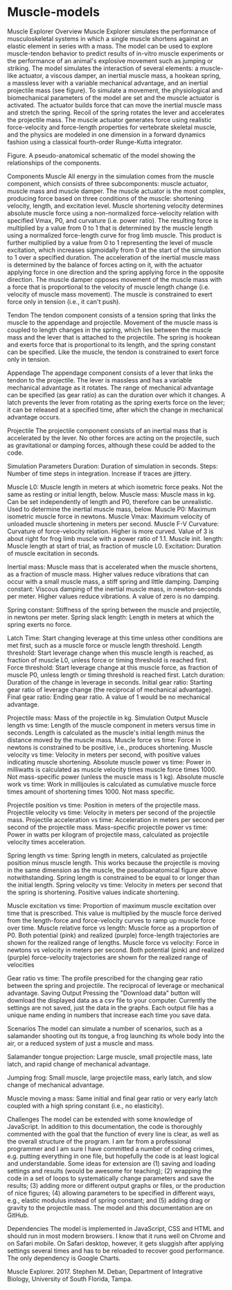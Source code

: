 # Muscle-models

Muscle Explorer
Overview
Muscle Explorer simulates the performance of musculoskeletal systems in which a single muscle shortens against an elastic element in series with a mass. The model can be used to explore muscle-tendon behavior to predict results of in-vitro muscle experiments or the performance of an animal's explosive movement such as jumping or striking. The model simulates the interaction of several elements: a muscle-like actuator, a viscous damper, an inertial muscle mass, a hookean spring, a massless lever with a variable mechanical advantage, and an inertial projectile mass (see figure). 
To simulate a movement, the physiological and biomechanical parameters of the model are set and the muscle actuator is activated. The actuator builds force that can move the inertial muscle mass and stretch the spring. Recoil of the spring rotates the lever and accelerates the projectile mass. The muscle actuator generates force using realistic force-velocity and force-length properties for vertebrate skeletal muscle, and the physics are modeled in one dimension in a forward dynamics fashion using a classical fourth-order Runge-Kutta integrator.


Figure. A pseudo-anatomical schematic of the model showing the relationships of the components.

Components
Muscle
All energy in the simulation comes from the muscle component, which consists of three subcomponents: muscle actuator, muscle mass and muscle damper. The muscle actuator is the most complex, producing force based on three conditions of the muscle: shortening velocity, length, and excitation level. Muscle shortening velocity determines absolute muscle force using a non-normalized force-velocity relation with specified Vmax, P0, and curvature (i.e. power ratio). The resulting force is multiplied by a value from 0 to 1 that is determined by the muscle length using a normalized force-length curve for frog limb muscle. This product is further multiplied by a value from 0 to 1 representing the level of muscle excitation, which increases sigmoidally from 0 at the start of the simulation to 1 over a specified duration. The acceleration of the inertial muscle mass is determined by the balance of forces acting on it, with the actuator applying force in one direction and the spring applying force in the opposite direction. The muscle damper opposes movement of the muscle mass with a force that is proportional to the velocity of muscle length change (i.e. velocity of muscle mass movement). The muscle is constrained to exert force only in tension (i.e., it can't push).

Tendon
The tendon component consists of a tension spring that links the muscle to the appendage and projectile. Movement of the muscle mass is coupled to length changes in the spring, which lies between the muscle mass and the lever that is attached to the projectile. The spring is hookean and exerts force that is proportional to its length, and the spring constant can be specified. Like the muscle, the tendon is constrained to exert force only in tension.

Appendage
The appendage component consists of a lever that links the tendon to the projectile. The lever is massless and has a variable mechanical advantage as it rotates. The range of mechanical advantage can be specified (as gear ratio) as can the duration over which it changes. A latch prevents the lever from rotating as the spring exerts force on the lever; it can be released at a specified time, after which the change in mechanical advantage occurs.

Projectile
The projectile component consists of an inertial mass that is accelerated by the lever. No other forces are acting on the projectile, such as gravitational or damping forces, although these could be added to the code.

Simulation Parameters
Duration: Duration of simulation in seconds. 
Steps: Number of time steps in integration. Increase if traces are jittery. 

Muscle L0: Muscle length in meters at which isometric force peaks. Not the same as resting or initial length, below. 
Muscle mass: Muscle mass in kg. Can be set independently of length and P0, therefore can be unrealistic. Used to determine the inertial muscle mass, below. 
Muscle P0: Maximum isometric muscle force in newtons. 
Muscle Vmax: Maximum velocity of unloaded muscle shortening in meters per second. 
Muscle F-V Curvature: Curvature of force-velocity relation. Higher is more curved. Value of 3 is about right for frog limb muscle with a power ratio of 1.1. 
Muscle init. length: Muscle length at start of trial, as fraction of muscle L0. 
Excitation: Duration of muscle excitation in seconds. 

Inertial mass: Muscle mass that is accelerated when the muscle shortens, as a fraction of muscle mass. Higher values reduce vibrations that can occur with a small muscle mass, a stiff spring and little damping. 
Damping constant: Viscous damping of the inertial muscle mass, in newton-seconds per meter. Higher values reduce vibrations. A value of zero is no damping. 

Spring constant: Stiffness of the spring between the muscle and projectile, in newtons per meter. 
Spring slack length: Length in meters at which the spring exerts no force. 

Latch Time: Start changing leverage at this time unless other conditions are met first, such as a muscle force or muscle length threshold. 
Length threshold: Start leverage change when this muscle length is reached, as fraction of muscle L0, unless force or timing threshold is reached first. 
Force threshold: Start leverage change at this muscle force, as fraction of muscle P0, unless length or timing threshold is reached first. 
Latch duration: Duration of the change in leverage in seconds. 
Initial gear ratio: Starting gear ratio of leverage change (the reciprocal of mechanical advantage). 
Final gear ratio: Ending gear ratio. A value of 1 would be no mechanical advantage. 

Projectile mass: Mass of the projectile in kg. 
Simulation Output
Muscle length vs time: Length of the muscle component in meters versus time in seconds. Length is calculated as the muscle's initial length minus the distance moved by the muscle mass. 
Muscle force vs time: Force in newtons is constrained to be positive, i.e., produces shortening. 
Muscle velocity vs time: Velocity in meters per second, with positive values indicating muscle shortening. 
Absolute muscle power vs time: Power in milliwatts is calculated as muscle velocity times muscle force times 1000. Not mass-specific power (unless the muscle mass is 1 kg). 
Absolute muscle work vs time: Work in millijoules is calculated as cumulative muscle force times amount of shortening times 1000. Not mass specific. 

Projectile position vs time: Position in meters of the projectile mass. 
Projectile velocity vs time: Velocity in meters per second of the projectile mass. 
Projectile acceleration vs time: Acceleration in meters per second per second of the projectile mass. 
Mass-specific projectile power vs time: Power in watts per kilogram of projectile mass, calculated as projectile velocity times acceleration. 

Spring length vs time: Spring length in meters, calculated as projectile position minus muscle length. This works because the projectile is moving in the same dimension as the muscle, the pseudoanatomical figure above notwithstanding. Spring length is constrained to be equal to or longer than the initial length. 
Spring velocity vs time: Velocity in meters per second that the spring is shortening. Positive values indicate shortening. 

Muscle excitation vs time: Proportion of maximum muscle excitation over time that is prescribed. This value is multiplied by the muscle force derived from the length-force and force-velocity curves to ramp up muscle force over time. 
Muscle relative force vs length: Muscle force as a proportion of P0. Both potential (pink) and realized (purple) force-length trajectories are shown for the realized range of lengths. 
Muscle force vs velocity: Force in newtons vs velocity in meters per second. Both potential (pink) and realized (purple) force-velocity trajectories are shown for the realized range of velocities 

Gear ratio vs time: The profile prescribed for the changing gear ratio between the spring and projectile. The reciprocal of leverage or mechanical advantage. 
Saving Output
Pressing the "Download data" button will download the displayed data as a csv file to your computer. Currently the settings are not saved, just the data in the graphs. Each output file has a unique name ending in numbers that increase each time you save data.

Scenarios
The model can simulate a number of scenarios, such as a salamander shooting out its tongue, a frog launching its whole body into the air, or a reduced system of just a muscle and mass.

Salamander tongue projection: Large muscle, small projectile mass, late latch, and rapid change of mechanical advantage.

Jumping frog: Small muscle, large projectile mass, early latch, and slow change of mechanical advantage.

Muscle moving a mass: Same initial and final gear ratio or very early latch coupled with a high spring constant (i.e., no elasticity).

Challenges
The model can be extended with some knowledge of JavaScript. In addition to this documentation, the code is thoroughly commented with the goal that the function of every line is clear, as well as the overall structure of the program. I am far from a professional programmer and I am sure I have committed a number of coding crimes, e.g. putting everything in one file, but hopefully the code is at least logical and understandable. Some ideas for extension are (1) saving and loading settings and results (would be awesome for teaching); (2) wrapping the code in a set of loops to systematically change parameters and save the results; (3) adding more or different output graphs or files, or the production of nice figures; (4) allowing parameters to be specified in different ways, e.g., elastic modulus instead of spring constant; and (5) adding drag or gravity to the projectile mass. The model and this documentation are on GitHub.

Dependencies
The model is implemented in JavaScript, CSS and HTML and should run in most modern browsers. I know that it runs well on Chrome and on Safari mobile. On Safari desktop, however, it gets sluggish after applying settings several times and has to be reloaded to recover good performance. The only dependency is Google Charts.

Muscle Explorer. 2017. Stephen M. Deban, Department of Integrative Biology, University of South Florida, Tampa.
